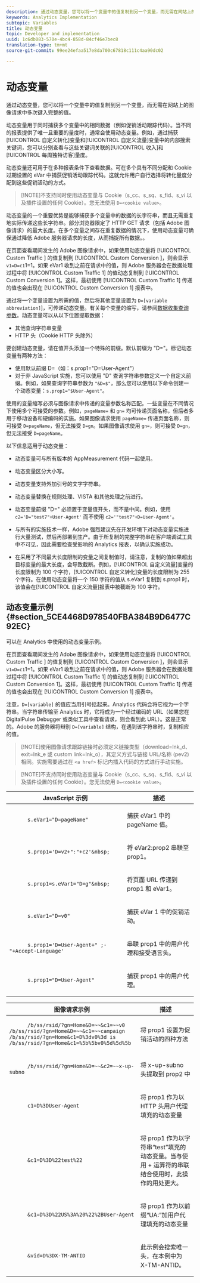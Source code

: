 ```yaml
---
description: 通过动态变量，您可以将一个变量中的值复制到另一个变量，而无需在网站上的图像请求中多次键入完整的值。
keywords: Analytics Implementation
subtopic: Variables
title: 动态变量
topic: Developer and implementation
uuid: 1c6db083-570e-4bc4-858d-84cf46e7bec8
translation-type: tm+mt
source-git-commit: 99ee24efaa517e8da700c67818c111c4aa90dc02

---
```



# 动态变量

通过动态变量，您可以将一个变量中的值复制到另一个变量，而无需在网站上的图像请求中多次键入完整的值。

动态变量用于同时捕获多个变量中的相同数据（例如促销活动跟踪代码）。当不同的报表提供了唯一且重要的量度时，通常会使用动态变量。例如，通过捕获[!UICONTROL 自定义转化]变量和[!UICONTROL 自定义流量]变量中的内部搜索关键词，您可以分别查看与这些关键词关联的[!UICONTROL 收入]和[!UICONTROL 每周独特访客]量度。

动态变量还可用于在多种报表条件下查看数据。可在多个具有不同分配和 Cookie 过期设置的 eVar 中捕获促销活动跟踪代码。这就允许用户自行选择将转化量度分配到这些促销活动的方式。

> [!NOTE]不支持同时使用动态变量与 Cookie（s_cc、s_sq、s_fid、s_vi 以及插件设置的任何 Cookie）。您无法使用 `D=<cookie value>`。

动态变量的一个重要优势是能够捕获多个变量中的数据的长字符串，而且无需重复地实际传递这些长字符串。部分浏览器限定了 HTTP GET 请求（包括 Adobe 图像请求）的最大长度。在多个变量之间存在重复数据的情况下，使用动态变量可确保通过降低 Adobe 服务器请求的长度，从而捕捉所有数据。。

在页面查看期间发生的 Adobe 图像请求中，如果使用动态变量将 [!UICONTROL Custom Traffic ] 的值复制到 [!UICONTROL Custom Conversion ]，则会显示 `v1=D=c1`1=1。如果 eVar1 收到之前在请求中的值，则 Adobe 服务器会在数据处理过程中将 [!UICONTROL Custom Traffic 1] 的值动态复制到 [!UICONTROL Custom Conversion 1]。这样，最初使用 [!UICONTROL Custom Traffic 1] 传递的值也会出现在 [!UICONTROL Custom Conversion 1] 报表中。

通过将一个变量设置为所需的值，然后将其他变量设置为 `D=[variable abbreviation]`]，可传递动态变量。有关每个变量的缩写，请参阅[数据收集查询参数](/help/implement/js-implementation/data-collection/query-parameters.md)。动态变量可以从以下位置提取数据：

* 其他查询字符串变量
* HTTP 头（Cookie HTTP 头除外）

要创建动态变量，请在值开头添加一个特殊的前缀。默认前缀为 "D="。标记动态变量有两种方法：

* 使用默认前缀 D=（如：s.prop1="D=User-Agent"）
* 对于非 JavaScript 实施，您可以使用 "D" 查询字符串参数定义一个自定义前缀。例如，如果查询字符串参数为 `"&D=$"`，那么您可以使用以下命令创建一个动态变量：`s.prop1="$User-Agent"`。

使用的变量缩写必须与图像请求中传递的变量参数名称匹配。一些变量在不同情况下使用多个可接受的参数。例如，`pageName=` 和 `gn=` 均可传递页面名称，但后者多用于移动设备和硬编码的实施。如果图像请求使用 `pageName=` 传递页面名称，则可接受 `D=pageName`，但无法接受 `D=gn`。如果图像请求使用 `gn=`，则可接受 `D=gn`，但无法接受 `D=pageName`。

以下信息适用于动态变量：

* 动态变量可与所有版本的 AppMeasurement 代码一起使用。
* 动态变量区分大小写。
* 动态变量支持外加引号的文字字符串。
* 动态变量替换在规则处理、VISTA 和其他处理之前进行。
* 动态变量前缀 "D=" 必须置于变量值开头，而不是中间。例如，使用 `c2='D="test7"+User-Agent'` 而不使用 `c2='"test7"+D=User-Agent'`。

* 与所有的实施技术一样，Adobe 强烈建议先在开发环境下对动态变量实施进行大量测试，然后再部署到生产。由于所复制的完整字符串在客户端调试工具中不可见，因此需要检查受影响的 Analytics 报表，以确认实施成功。
* 在采用了不同最大长度限制的变量之间复制值时，请注意，复制的值如果超出目标变量的最大长度，会导致截断。例如，[!UICONTROL 自定义流量]变量的长度限制为 100 个字符，[!UICONTROL 自定义转化]变量的长度限制为 255 个字符。在使用动态变量将一个 150 字符的值从 s.eVar1 复制到 s.prop1 时，该值会在[!UICONTROL 自定义流量]报表中被截断为 100 字符。

## 动态变量示例 {#section_5CE4468D978540FBA384B9D6477C92EC}

<!-- 

dynvars_examples.xml

 -->

可以在 Analytics 中使用的动态变量示例。

在页面查看期间发生的 Adobe 图像请求中，如果使用动态变量将 [!UICONTROL Custom Traffic ] 的值复制到 [!UICONTROL Custom Conversion ]，则会显示 `v1=D=c1`1=1。如果 eVar1 收到之前在请求中的值，则 Adobe 服务器会在数据处理过程中将 [!UICONTROL Custom Traffic 1] 的值动态复制到 [!UICONTROL Custom Conversion 1]。这样，最初使用 [!UICONTROL Custom Traffic 1] 传递的值也会出现在 [!UICONTROL Custom Conversion 1] 报表中。

注意，`D=[variable]` 的值应当用引号括起来。Analytics 代码会将它视为一个字符串。当字符串传输至 Analytics 时，它将成为一个经过编码的 URL（如果您在 DigitalPulse Debugger 或类似工具中查看请求，则会看到此 URL）。这是正常的。Adobe 的服务器将辩别 `D=[variable]` 结构，在遇到该字符串时，复制相应的值。

> [!NOTE]使用图像请求跟踪链接时必须定义链接类型（download=lnk_d、exit=lnk_e 或 custom link=lnk_o），其定义方式与链接 URL/名称 (pev2) 相同。实施需要通过在 `<a href>` 标记内插入代码的方式进行手动实施。

> [!NOTE]不支持同时使用动态变量与 Cookie（s_cc、s_sq、s_fid、s_vi 以及插件设置的任何 Cookie）。您无法使用 `D=<cookie value>`。

<table id="table_A25D5EA2A8C446F5A55AB32955B9848C"> 
 <thead> 
  <tr> 
   <th colname="col1" class="entry"> JavaScript 示例 </th> 
   <th colname="col2" class="entry"> 描述 </th> 
  </tr> 
 </thead>
 <tbody> 
  <tr> 
   <td colname="col1"> 
    <code class="syntax javascript">
      s.eVar1="D=pageName" 
    </code> </td> 
   <td colname="col2"> <p>捕获 eVar1 中的 pageName 值。 </p> </td> 
  </tr> 
  <tr> 
   <td colname="col1"> 
    <code class="syntax javascript">
      s.prop1='D=v2+":"+c2'&amp;nbsp; 
    </code> </td> 
   <td colname="col2"> <p>将 eVar2:prop2 串联至 prop1。 </p> </td> 
  </tr> 
  <tr> 
   <td colname="col1"> 
    <code class="syntax javascript">
      s.prop1=s.eVar1="D=g"&amp;nbsp; 
    </code> </td> 
   <td colname="col2"> <p>将页面 URL 传递到 prop1 和 eVar1。 </p> </td> 
  </tr> 
  <tr> 
   <td colname="col1"> 
    <code class="syntax javascript">
      s.eVar1="D=v0" 
    </code> </td> 
   <td colname="col2"> <p>捕获 eVar 1 中的促销活动。 </p> </td> 
  </tr> 
  <tr> 
   <td colname="col1"> 
    <code class="syntax javascript">
      s.prop1='D=User-Agent+" ;- "+Accept-Language' 
    </code> </td> 
   <td colname="col2"> <p>串联 prop1 中的用户代理和接受语言头。 </p> </td> 
  </tr> 
  <tr> 
   <td colname="col1"> 
    <code>
      s.prop1="D=User-Agent" 
    </code> </td> 
   <td colname="col2"> <p>捕获 prop1 中的用户代理。 </p> </td> 
  </tr> 
 </tbody> 
</table>

<table id="table_DD0B7F0648054E01A5F98CDF18D745E4"> 
 <thead> 
  <tr> 
   <th colname="col1" class="entry"> 图像请求示例 </th> 
   <th colname="col2" class="entry"> 描述 </th> 
  </tr> 
 </thead>
 <tbody> 
  <tr> 
   <td colname="col1"> 
    <code class="syntax javascript">
      /b/ss/rsid/?gn=Home&amp;D=~~&amp;c1=~~v0 /b/ss/rsid/?gn=Home&amp;D=~~&amp;c1=~~campaign /b/ss/rsid/?gn=Home&amp;c1=D%3dv0%3d&nbsp;is /b/ss/rsid/?gn=Home&amp;c1=%5b%5bv0%5d%5d%5b
    </code> </td> 
   <td colname="col2"> <p>将 prop1 设置为促销活动的四种方法 </p> </td> 
  </tr> 
  <tr> 
   <td colname="col1"> 
    <code>
      /b/ss/rsid/?gn=Home&amp;D=~~&amp;c2=~~x-up-subno 
    </code> </td> 
   <td colname="col2"> <p> 将 x-up-subno 头提取到 prop2 中 </p> </td> 
  </tr> 
  <tr> 
   <td colname="col1"> 
    <code>
      c1=D%3DUser-Agent 
    </code> </td> 
   <td colname="col2"> <p> 将 prop1 作为以 HTTP 头用户代理填充的动态变量 </p> </td> 
  </tr> 
  <tr> 
   <td colname="col1"> 
    <code class="syntax javascript">
      &amp;c1=D%3D%22test%22 
    </code> </td> 
   <td colname="col2"> <p> 将 prop1 作为以字符串“test”填充的动态变量。当与使用 + 运算符的串联结合使用时，此操作的用处更大。 </p> </td> 
  </tr> 
  <tr> 
   <td colname="col1"> 
    <code class="syntax javascript">
      &amp;c1=D%3D%22US%3A%20%22%2BUser-Agent 
    </code> </td> 
   <td colname="col2"> <p> 将 prop1 作为以前缀“UA:”加用户代理填充的动态变量 </p> </td> 
  </tr> 
  <tr> 
   <td colname="col1"> 
    <code class="syntax javascript">
      &amp;vid=D%3DX-TM-ANTID 
    </code> </td> 
   <td colname="col2"> <p> 此示例会搜索唯一头，在本例中为 X-TM-ANTID。 </p> </td> 
  </tr> 
 </tbody> 
</table>
